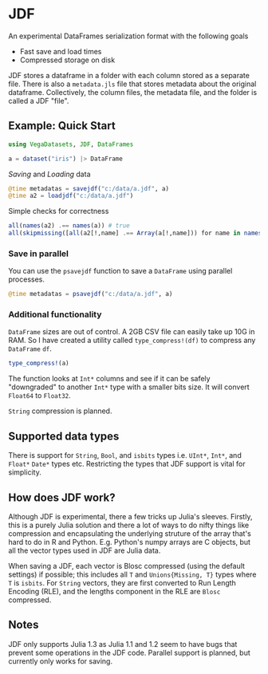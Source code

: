 # JDF
An experimental DataFrames serialization format with the following goals
* Fast save and load times
* Compressed storage on disk

JDF stores a dataframe in a folder with each column stored as a separate file. There is also a `metadata.jls` file that stores metadata about the original dataframe. Collectively, the column files, the metadata file, and the folder is called a JDF "file".

## Example: Quick Start

```julia
using VegaDatasets, JDF, DataFrames

a = dataset("iris") |> DataFrame
```

*Saving* and *Loading* data
```julia
@time metadatas = savejdf("c:/data/a.jdf", a)
@time a2 = loadjdf("c:/data/a.jdf")
```

Simple checks for correctness
```julia
all(names(a2) .== names(a)) # true
all(skipmissing([all(a2[!,name] .== Array(a[!,name])) for name in names(a2)])) #true
```

### Save in parallel
You can use the `psavejdf` function to save a `DataFrame` using parallel processes.
```julia
@time metadatas = psavejdf("c:/data/a.jdf", a)
```

### Additional functionality
`DataFrame` sizes are out of control. A 2GB CSV file can easily take up 10G in RAM. So I have created a utility called `type_compress!(df)` to compress any `DataFrame` `df`.

```julia
type_compress!(a)
```

The function looks at `Int*` columns and see if it can be safely "downgraded" to another `Int*` type with a smaller bits size. It will convert `Float64` to `Float32`.

`String` compression is planned.

## Supported data types
There is support for `String`, `Bool`, and `isbits` types i.e. `UInt*`, `Int*`, and `Float*` `Date*` types etc.  Restricting the types that JDF support is vital for simplicity.

## How does JDF work?
Although JDF is experimental, there a few tricks up Julia's sleeves. Firstly, this is a purely Julia solution and there a lot of ways to do nifty things like compression and encapsulating the underlying struture of the array that's hard to do in R and Python. E.g. Python's numpy arrays are C objects, but all the vector types used in JDF are Julia data.

When saving a JDF, each vector is Blosc compressed (using the default settings) if possible; this includes all `T` and `Unions{Missing, T}` types where `T` is `isbits`. For `String` vectors, they are first converted to Run Length Encoding (RLE), and the lengths component in the RLE are `Blosc` compressed.

## Notes
JDF only supports Julia 1.3 as Julia 1.1 and 1.2 seem to have bugs that prevent some operations in the JDF code.
Parallel support is planned, but currently only works for saving.
